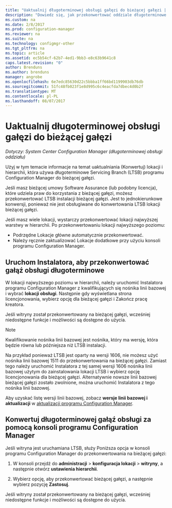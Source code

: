 ```yaml
---
title: "Uaktualnij długoterminowej obsługi gałęzi do bieżącej gałęzi | Dokumentacja firmy Microsoft"
description: "Dowiedz się, jak przekonwertować oddziale długoterminowe obsługi lokacji bieżącej gałęzi."
ms.custom: na
ms.date: 2/8/2017
ms.prod: configuration-manager
ms.reviewer: na
ms.suite: na
ms.technology: configmgr-other
ms.tgt_pltfrm: na
ms.topic: article
ms.assetid: ec5b54cf-62b7-4ed1-9bb3-e8c63b9641c8
caps.latest.revision: "0"
author: Brenduns
ms.author: brenduns
manager: angrobe
ms.openlocfilehash: 6e7edc85630d22c5bbba1ff66bd1199903db76db
ms.sourcegitcommit: 51fc48fb023f1e8d995c6c4eacfda7dbec4d0b2f
ms.translationtype: MT
ms.contentlocale: pl-PL
ms.lasthandoff: 08/07/2017
---
```

# <a name="upgrade-the-long-term-servicing-branch-to-the-current-branch"></a>Uaktualnij długoterminowej obsługi gałęzi do bieżącej gałęzi

*Dotyczy: System Center Configuration Manager (długoterminowej obsługi oddziału)*

Użyj w tym temacie informacje na temat uaktualniania (Konwertuj) lokacji i hierarchii, która używa długoterminowe Servicing Branch (LTSB) programu Configuration Manager do bieżącej gałęzi.

Jeśli masz bieżącej umowy Software Assurance (lub podobny licencja), które udziela praw do korzystania z bieżącej gałęzi, możesz przekonwertować LTSB instalacji bieżącej gałęzi.  Jest to jednokierunkowe konwersji, ponieważ nie jest obsługiwane do konwertowania LTSB lokacji bieżącej gałęzi.

Jeśli masz wiele lokacji, wystarczy przekonwertować lokacji najwyższej warstwy w hierarchii. Po przekonwertowaniu lokacji najwyższego poziomu:
- Podrzędne Lokacje główne automatycznie przekonwertować.
-   Należy ręcznie zaktualizować Lokacje dodatkowe przy użyciu konsoli programu Configuration Manager.

## <a name="run-setup-to-convert-the-long-term-servicing-branch"></a>Uruchom Instalatora, aby przekonwertować gałąź obsługi długoterminowe
W lokacji najwyższego poziomu w hierarchii, należy uruchomić Instalatora programu Configuration Manager z kwalifikujących się nośnika linii bazowej i wybrać **lokacji obsługi**.  Następnie gdy wyświetlana strona licencjonowania, wybierz opcję dla bieżącej gałęzi i Zakończ pracę kreatora.

Jeśli witryny został przekonwertowany na bieżącej gałęzi, wcześniej niedostępne funkcje i możliwości są dostępne do użycia.

> [!NOTE]  
> Kwalifikowanie nośnika linii bazowej jest nośnika, który ma wersję, która będzie równa lub późniejsza niż LTSB instalacji.

Na przykład ponieważ LTSB jest oparty na wersji 1606, nie możesz użyć nośnika linii bazowej 1511 do przekonwertowania na bieżącej gałęzi. Zamiast tego należy uruchomić Instalatora z tej samej wersji 1606 nośnika linii bazowej użytym do zainstalowania lokacji LTSB i wybierz opcję licencjonowania dla bieżącej gałęzi.  Alternatywnie nowsze linii bazowej bieżącej gałęzi zostało zwolnione, można uruchomić Instalatora z tego nośnika linii bazowej.

Aby uzyskać listę wersji linii bazowej, zobacz **wersje linii bazowej i aktualizacji** w [aktualizacji programu Configuration Manager](/sccm/core/servers/manage/updates).

## <a name="use-the-configuration-manager-console-to-convert-the-long-term-servicing-branch"></a>Konwertuj długoterminowej gałąź obsługi za pomocą konsoli programu Configuration Manager
Jeśli witryna jest uruchamiana LTSB, służy Poniższa opcja w konsoli programu Configuration Manager do przekonwertowania na bieżącej gałęzi:

 1. W konsoli przejdź do **administracji** > **konfiguracja lokacji** > **witryny**, a następnie otwórz **ustawienia hierarchii**.  

 2. Wybierz opcję, aby przekonwertować bieżącej gałęzi, a następnie wybierz pozycję **Zastosuj**.  

Jeśli witryny został przekonwertowany na bieżącej gałęzi, wcześniej niedostępne funkcje i możliwości są dostępne do użycia.
